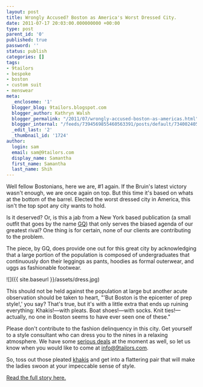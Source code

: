 ```yaml
---
layout: post
title: Wrongly Accused? Boston as America's Worst Dressed City.
date: 2011-07-17 20:03:00.000000000 +00:00
type: post
parent_id: '0'
published: true
password: ''
status: publish
categories: []
tags:
- 9tailors
- bespoke
- boston
- custom suit
- menswear
meta:
  _encloseme: '1'
  blogger_blog: 9tailors.blogspot.com
  blogger_author: Kathryn Walsh
  blogger_permalink: "/2011/07/wrongly-accused-boston-as-americas.html"
  blogger_internal: "/feeds/7394569855460563391/posts/default/7340024056148080708"
  _edit_last: '2'
  _thumbnail_id: '1724'
author:
  login: sam
  email: sam@9tailors.com
  display_name: Samantha
  first_name: Samantha
  last_name: Shih
---
```

Well fellow Bostonians, here we are, #1 again. If the Bruin's latest victory wasn't enough, we are once again on top. But this time it's based on whats at the bottom of the barrel. Elected the worst dressed city in America, this isn't the top spot any city wants to hold.

Is it deserved? Or, is this a jab from a New York based publication (a small outfit that goes by the name [GQ](http://www.gq.com/?us_site=y)) that only serves the biased agenda of our greatest rival? One thing is for certain, none of our clients are contributing to the problem.

The piece, by GQ, does provide one out for this great city by acknowledging that a large portion of the population is composed of undergraduates that continuously don their leggings as pants, hoodies as formal outerwear, and uggs as fashionable footwear.

![]({{ site.baseurl }}/assets/dress.jpg)

This should not be held against the population at large but another acute observation should be taken to heart, "'But Boston is the epicenter of prep style!,' you say? That's true, but it's with a little extra that ends up ruining everything: Khakis!—with pleats. Boat shoes!—with socks. Knit ties!—actually, no one in Boston seems to have ever seen one of these."

Please don't contribute to the fashion delinquency in this city. Get yourself to a style consultant who can dress you to the nines in a relaxing atmosphere. We have some [serious deals](http://9tailors.blogspot.com/2011/07/and-back-by-popular-demand-buy-3-get-1.html) at the moment as well, so let us know when you would like to come at info@9tailors.com.

So, toss out those pleated [khakis](http://9tailors.blogspot.com/2011/07/and-summer-gets-better-and-better.html) and get into a flattering pair that will make the ladies swoon at your impeccable sense of style.

[Read the full story here.](http://www.gq.com/style/fashion/201107/worst-dressed-cities-america#slide=40)